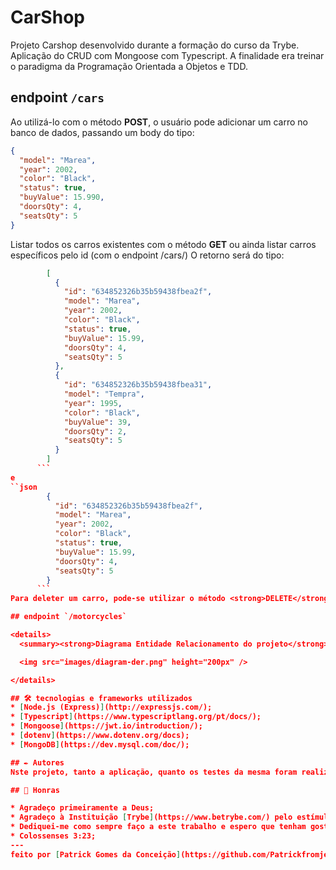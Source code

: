 # CarShop
Projeto Carshop desenvolvido durante a formação do curso da Trybe. Aplicação do CRUD com Mongoose com Typescript. A finalidade era treinar o paradigma da Programação Orientada a Objetos e TDD.

## endpoint `/cars`
Ao utilizá-lo com o método <strong>POST</strong>, o usuário pode adicionar um carro no banco de dados, passando um body do tipo:
```json
{
  "model": "Marea",
  "year": 2002,
  "color": "Black",
  "status": true,
  "buyValue": 15.990,
  "doorsQty": 4,
  "seatsQty": 5
}
```
Listar todos os carros existentes com o método <strong>GET</strong> ou ainda listar carros específicos pelo id (com o endpoint <storng>/cars/<id></strong>)
O retorno será do tipo:
```json
        [
          {
            "id": "634852326b35b59438fbea2f",
            "model": "Marea",
            "year": 2002,
            "color": "Black",
            "status": true,
            "buyValue": 15.99,
            "doorsQty": 4,
            "seatsQty": 5
          },
          {
            "id": "634852326b35b59438fbea31",
            "model": "Tempra",
            "year": 1995,
            "color": "Black",
            "buyValue": 39,
            "doorsQty": 2,
            "seatsQty": 5
          }
        ]
      ```
e
``json
        {
          "id": "634852326b35b59438fbea2f",
          "model": "Marea",
          "year": 2002,
          "color": "Black",
          "status": true,
          "buyValue": 15.99,
          "doorsQty": 4,
          "seatsQty": 5
        }
      ```
Para deleter um carro, pode-se utilizar o método <strong>DELETE</strong>, passando o id por parâmetro. Nesse caso não há retorno, apenas o statusCode `204`.

## endpoint `/motorcycles`

<details>
  <summary><strong>Diagrama Entidade Relacionamento do projeto</strong></summary><br />

  <img src="images/diagram-der.png" height="200px" />

</details>

## 🛠️ tecnologias e frameworks utilizados
* [Node.js (Express)](http://expressjs.com/);
* [Typescript](https://www.typescriptlang.org/pt/docs/);
* [Mongoose](https://jwt.io/introduction/);
* [dotenv](https://www.dotenv.org/docs);
* [MongoDB](https://dev.mysql.com/doc/);

## ✒️ Autores
Nste projeto, tanto a aplicação, quanto os testes da mesma foram realizados por mim, [Patrick Gomes](https://www.linkedin.com/in/patrickgomesc/).

## 🎁 Honras

* Agradeço primeiramente a Deus;
* Agradeço à Instituição [Trybe](https://www.betrybe.com/) pelo estímulao diário a melhorar 🫂;
* Dediquei-me como sempre faço a este trabalho e espero que tenham gostado. A evolução é constante!
* Colossenses 3:23;
---
feito por [Patrick Gomes da Conceição](https://github.com/Patrickfromjesus);

